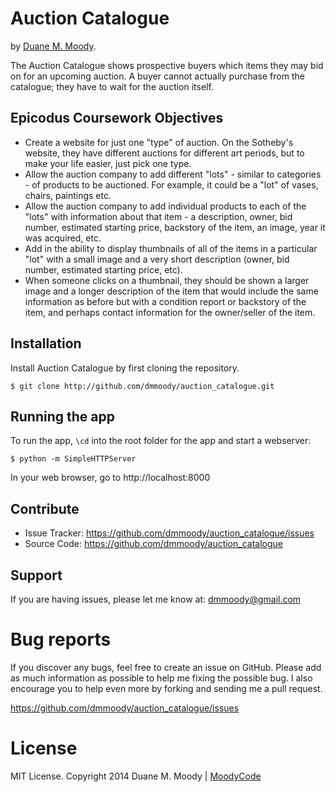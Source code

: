 Auction Catalogue
=================

by <a href="http://duanemoody.io" target="_blank">Duane M. Moody</a>.

The Auction Catalogue shows prospective buyers which items they may bid on for an upcoming auction. A buyer cannot actually purchase from the catalogue; they have to wait for the auction itself.

Epicodus Coursework Objectives
------------------------------

* Create a website for just one "type" of auction. On the Sotheby's website, they have different auctions for different art periods, but to make your life easier, just pick one type.
* Allow the auction company to add different "lots" - similar to categories - of products to be auctioned. For example, it could be a "lot" of vases, chairs, paintings etc.
* Allow the auction company to add individual products to each of the "lots" with information about that item - a description, owner, bid number, estimated starting price, backstory of the item, an image, year it was acquired, etc.
* Add in the ability to display thumbnails of all of the items in a particular "lot" with a small image and a very short description (owner, bid number, estimated starting price, etc).
* When someone clicks on a thumbnail, they should be shown a larger image and a longer description of the item that would include the same information as before but with a condition report or backstory of the item, and perhaps contact information for the owner/seller of the item.


Installation
------------

Install Auction Catalogue by first cloning the repository.  
```
$ git clone http://github.com/dmmoody/auction_catalogue.git
```

Running the app
---------------

To run the app, ```\cd``` into the root folder for the app and start a webserver:
```
$ python -m SimpleHTTPServer
```

In your web browser, go to http://localhost:8000

Contribute
----------

- Issue Tracker: https://github.com/dmmoody/auction_catalogue/issues
- Source Code: https://github.com/dmmoody/auction_catalogue

Support
-------

If you are having issues, please let me know at: dmmoody@gmail.com

Bug reports
===========

If you discover any bugs, feel free to create an issue on GitHub. Please add as much information as possible to help me fixing the possible bug. I also encourage you to help even more by forking and sending me a pull request.

https://github.com/dmmoody/auction_catalogue/issues

License
=======

MIT License. Copyright 2014 Duane M. Moody | <a href="http://moodyco.de">MoodyCode</a>